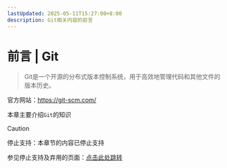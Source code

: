 ```yaml
---
lastUpdated: 2025-05-11T15:27:00+8:00
description: Git相关内容的前言
---
```


# 前言 | Git

> Git是一个开源的分布式版本控制系统，用于高效地管理代码和其他文件的版本历史。

官方网站：<https://git-scm.com/>

本章主要介绍`Git`的知识

> [!CAUTION]
> 停止支持：本章节的内容已停止支持
>
> 参见停止支持及弃用的页面：[点击此处跳转](/Deprecated)
